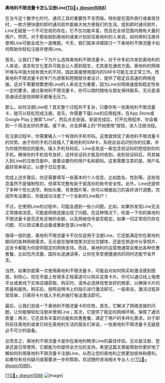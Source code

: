 **奥地利不限流量卡怎么注册Line[[TG💪+ @esim1088](https://t.me/s/esim1088)]**

在当今这个数字化时代，通讯工具的重要性不言而喻。特别是在国外旅行或者居住时，一款方便快捷的即时通讯软件能极大地方便我们的生活。提到即时通讯软件，Line无疑是一个不可忽视的存在。它不仅功能丰富，而且在全球范围内拥有大量的用户。然而，对于那些刚到奥地利或者计划前往奥地利的人来说，如何顺利注册并使用Line可能会成为一道难题。今天，我们就来详细探讨一下奥地利不限流量卡如何帮助你轻松注册并使用Line。

首先，让我们了解一下为什么选择奥地利不限流量卡。对于许多初次来到奥地利的人来说，语言和文化差异可能会让人感到陌生，尤其是在通信方面。奥地利的网络环境与中国大陆有很大的不同，因此直接使用国内的SIM卡可能无法正常工作。而奥地利不限流量卡则专门为游客和短期居住者设计，提供了稳定且高速的网络连接。这对于需要频繁使用Line的人来说尤为重要，因为Line对网络速度和稳定性有一定的要求。通过奥地利不限流量卡，你可以随时随地与朋友保持联系，无论是语音通话还是视频聊天都毫无压力。

那么，如何注册Line呢？其实整个过程并不复杂，只要你有一张奥地利不限流量卡，就可以轻松完成注册。首先，你需要下载Line的应用程序。在App Store或Google Play上搜索“Line”，然后点击安装。安装完成后，打开应用程序，你会看到一个简洁友好的界面。接下来，点击屏幕上的“开始使用”按钮，进入注册流程。

在注册过程中，你需要输入一个有效的手机号码。这里就体现了奥地利不限流量卡的优势。由于你的手机已经插入了奥地利的SIM卡，系统会自动识别你的位置，并为你提供相应的服务。输入手机号码后，Line会发送一条包含验证码的短信到你的手机。确保你的手机信号良好，这样验证码才能及时收到。收到验证码后，将其输入到Line的注册页面中，接着设置你的用户名和密码。这里需要注意的是，用户名最好简单易记，以便于日后登录。

完成上述步骤后，你还需要填写一些基本的个人信息，比如姓名、性别等。这些信息虽然不是强制性的，但填写完整有助于提高你的账号安全性。此外，Line还提供了多种个性化选项，例如头像、背景图片等，你可以根据自己的喜好进行调整。完成所有设置后，你就成功注册了一个全新的Line账户！

不过，在使用Line的过程中，可能会遇到一些小问题。比如，如果你发现Line无法正常接收消息，可能是网络连接出现了问题。在这种情况下，检查一下你的奥地利不限流量卡是否还有足够的余额，以及网络信号是否稳定。如果一切正常但仍存在问题，可以尝试重启设备或重新登录Line账户。

值得一提的是，奥地利不限流量卡不仅仅适用于注册Line，它还能满足你在奥地利期间的各种网络需求。无论是在咖啡馆里浏览社交媒体，还是在旅途中分享照片，这张卡都能为你提供稳定的网络支持。而且，奥地利的运营商通常会推出各种优惠套餐，比如包月流量、国际长途通话等，让你在享受便捷通讯的同时还能节省开支。

当然，如果你是第一次使用奥地利不限流量卡，可能会对如何购买和激活感到困惑。别担心，现在市面上有很多正规渠道可以购买这类卡片。你可以通过线上电商平台或者线下实体店铺获取。购买时，请务必选择信誉良好的商家，以确保卡片的质量和服务。购买后，按照说明书上的指引进行激活即可。一般来说，激活过程非常简单，只需将卡片插入手机并拨打电话激活即可。

最后，让我们总结一下奥地利不限流量卡的优势。首先，它解决了网络连接的问题，让你能够轻松注册并使用Line；其次，它提供了稳定的网络环境，保障了通讯质量；再次，它还具有丰富的功能和优惠套餐，满足了用户的多样化需求。对于即将前往奥地利或者已经在奥地利生活的朋友们来说，一张奥地利不限流量卡无疑是必不可少的装备。

总而言之，奥地利不限流量卡是你在奥地利畅享Line的最佳伴侣。无论是注册、登录还是日常使用，它都能为你提供全方位的支持。希望这篇文章能帮助你更好地了解如何利用奥地利不限流量卡注册Line，从而让您的奥地利之旅更加愉快和便利。如果你有任何疑问或需要进一步的帮助，欢迎随时咨询相关专业人士[[TG💪+ @esim1088](https://t.me/s/esim1088)]。

[[TG💪+ @esim1088](https://t.me/s/esim1088) ![Image](https://i.postimg.cc/4NQfJmqS/Snipaste-2025-05-13-00-14-12.png)]